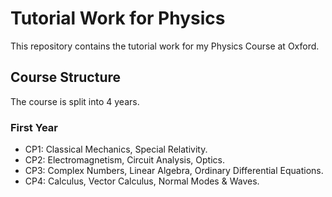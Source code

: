 # Tutorial Work for Physics

This repository contains the tutorial work for my Physics Course at Oxford.

## Course Structure

The course is split into 4 years.

### First Year

- CP1: Classical Mechanics, Special Relativity.
- CP2: Electromagnetism, Circuit Analysis, Optics.
- CP3: Complex Numbers, Linear Algebra, Ordinary Differential Equations.
- CP4: Calculus, Vector Calculus, Normal Modes & Waves.
